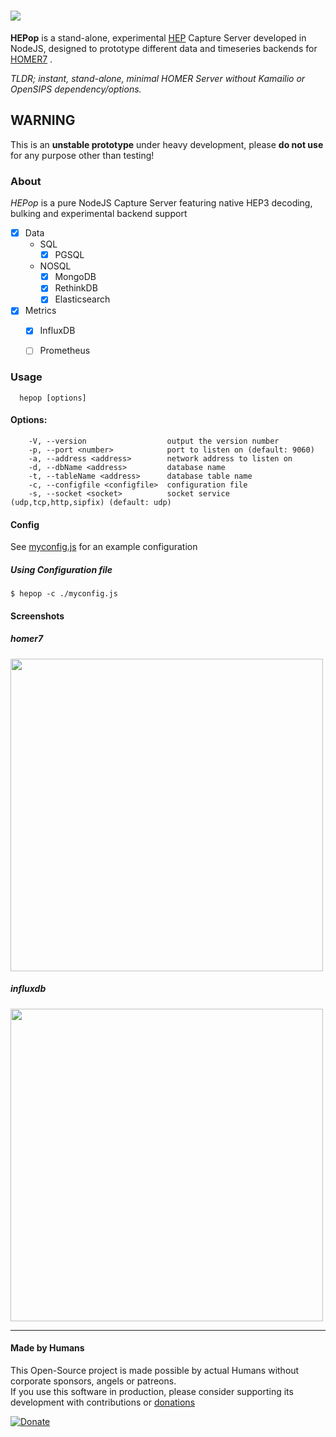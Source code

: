 
# <img src="https://user-images.githubusercontent.com/1423657/38167420-070b1a0c-3535-11e8-8d25-be0f38779b7b.png"/>

**HEPop** is a stand-alone, experimental [HEP](https://github.com/sipcapture/hep) Capture Server developed in NodeJS, designed to prototype different data and timeseries backends for [HOMER7](https://github.com/sipcapture/homer) .

*TLDR; instant, stand-alone, minimal HOMER Server without Kamailio or OpenSIPS dependency/options.*


## WARNING
This is an **unstable prototype** under heavy development, please **do not use** for any purpose other than testing!

### About

*HEPop* is a pure NodeJS Capture Server featuring native HEP3 decoding, bulking and experimental backend support

- [x] Data
  - SQL
    - [x] PGSQL
  - NOSQL
    - [x] MongoDB
    - [x] RethinkDB
    - [x] Elasticsearch
- [x] Metrics
  - [x] InfluxDB
  - [ ] Prometheus


### Usage
```
  hepop [options]
```

#### Options:
```
    -V, --version                  output the version number
    -p, --port <number>            port to listen on (default: 9060)
    -a, --address <address>        network address to listen on
    -d, --dbName <address>         database name
    -t, --tableName <address>      database table name
    -c, --configfile <configfile>  configuration file
    -s, --socket <socket>          socket service (udp,tcp,http,sipfix) (default: udp)
```
#### Config
See [myconfig.js](https://github.com/sipcapture/HEPop/blob/master/myconfig.js) for an example configuration


##### Using Configuration file
```
$ hepop -c ./myconfig.js
```

#### Screenshots
##### homer7
<img src="https://user-images.githubusercontent.com/1423657/38167363-37b30454-3534-11e8-9b18-e06564f3dd3a.png" width=500/>

##### influxdb
<img src="https://user-images.githubusercontent.com/1423657/38167092-d89ebeb2-352f-11e8-8a67-7ada2fa1967e.png" width=500/>

----

#### Made by Humans
This Open-Source project is made possible by actual Humans without corporate sponsors, angels or patreons.<br>
If you use this software in production, please consider supporting its development with contributions or [donations](https://www.paypal.com/cgi-bin/webscr?cmd=_donations&business=donation%40sipcapture%2eorg&lc=US&item_name=SIPCAPTURE&no_note=0&currency_code=EUR&bn=PP%2dDonationsBF%3abtn_donateCC_LG%2egif%3aNonHostedGuest)

[![Donate](https://www.paypalobjects.com/en_US/i/btn/btn_donateCC_LG.gif)](https://www.paypal.com/cgi-bin/webscr?cmd=_donations&business=donation%40sipcapture%2eorg&lc=US&item_name=SIPCAPTURE&no_note=0&currency_code=EUR&bn=PP%2dDonationsBF%3abtn_donateCC_LG%2egif%3aNonHostedGuest) 
